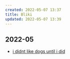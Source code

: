 ```yaml
---
created: 2022-05-07 13:37
title: Bliki
updated: 2022-05-07 13:39
---
```

   
## 2022-05   
   
- [i didnt like dogs until i did](./i%20didnt%20like%20dogs%20until%20i%20did.md)